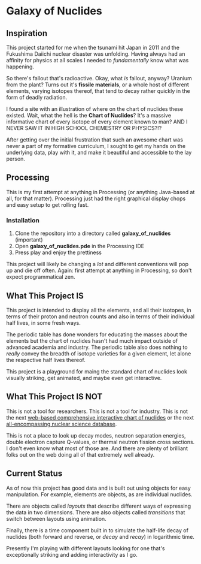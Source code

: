 Galaxy of Nuclides
==================

Inspiration
-----------

This project started for me when the tsunami hit Japan in 2011 and the Fukushima Daiichi nuclear disaster was unfolding. Having always had an affinity for physics at all scales I needed to *fundamentally* know what was happening.

So there's fallout that's radioactive. Okay, what *is* fallout, anyway? Uranium from the plant? Turns out it's **fissile materials**, or a whole host of different elements, varying isotopes thereof, that tend to decay rather quickly in the form of deadly radiation.

I found a site with an illustration of where on the chart of nuclides these existed. Wait, what the hell is the **Chart of Nuclides**? It's a massive informative chart of every isotope of every element known to man? AND I NEVER SAW IT IN HIGH SCHOOL CHEMESTRY OR PHYSICS?!?

After getting over the initial frustration that such an awesome chart was never a part of my formative curriculum, I sought to get my hands on the underlying data, play with it, and make it beautiful and accessible to the lay person.


Processing
----------

This is my first attempt at anything in Processing (or anything Java-based at all, for that matter). Processing just had the right graphical display chops and easy setup to get rolling fast.

### Installation

1. Clone the repository into a directory called **galaxy_of_nuclides** (important)
2. Open **galaxy_of_nuclides.pde** in the Processing IDE
3. Press play and enjoy the prettiness

This project will likely be changing a *lot* and different conventions will pop up and die off often. Again: first attempt at anything in Processing, so don't expect programmatical zen.


What This Project IS
--------------------

This project is intended to display all the elements, and all their isotopes, in terms of their proton and neutron counts and also in terms of their individual half lives, in some fresh ways.

The periodic table has done wonders for educating the masses about the elements but the chart of nuclides hasn't had much impact outside of advanced academia and industry. The periodic table also does nothing to *really* convey the breadth of isotope varieties for a given element, let alone the respective half lives thereof.

This project is a playground for maing the standard chart of nuclides look visually striking, get animated, and maybe even get interactive.

What This Project IS NOT
------------------------

This is not a tool for researchers. This is not a tool for industry. This is not the next [web-based comprehensive interactive chart of nuclides](http://www.nndc.bnl.gov/chart/) or the next [all-encompassing nuclear science database](http://www.nucleonica.net/).

This is not a place to look up decay modes, neutron separation energies, double electron capture Q-values, or thermal neutron fission cross sections. I don't even know what most of those are. And there are plenty of brilliant folks out on the web doing all of that extremely well already.

Current Status
--------------

As of now this project has good data and is built out using objects for easy manipulation. For example, elements are objects, as are individual nuclides.

There are objects called *layouts* that describe different ways of expressing the data in two dimensions. There are also objects called *transitions* that switch between layouts using animation.

Finally, there is a time component built in to simulate the half-life decay of nuclides (both forward and reverse, or *decay* and *recay*) in logarithmic time.

Presently I'm playing with different layouts looking for one that's exceptionally striking and adding interactivity as I go.
